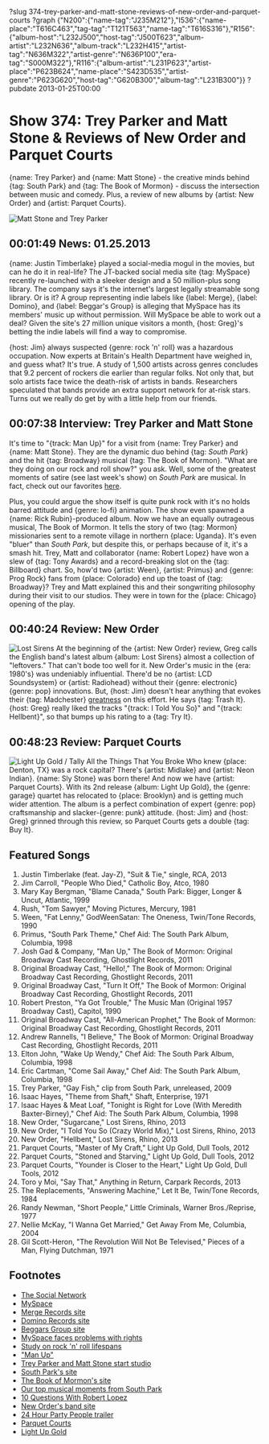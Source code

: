 ?slug 374-trey-parker-and-matt-stone-reviews-of-new-order-and-parquet-courts
?graph {"N200":{"name-tag":"J235M212"},"I536":{"name-place":"T616C463","tag-tag":"T121T563","name-tag":"T616S316"},"R156":{"album-host":"L232J500","host-tag":"J500T623","album-artist":"L232N636","album-track":"L232H415","artist-tag":"N636M322","artist-genre":"N636P100","era-tag":"S000M322"},"R116":{"album-artist":"L231P623","artist-place":"P623B624","name-place":"S423D535","artist-genre":"P623G620","host-tag":"G620B300","album-tag":"L231B300"}}
?pubdate 2013-01-25T00:00

# Show 374: Trey Parker and Matt Stone & Reviews of New Order and Parquet Courts
{name: Trey Parker} and {name: Matt Stone} - the creative minds behind {tag: South Park} and {tag: The Book of Mormon} - discuss the intersection between music and comedy. Plus, a review of new albums by {artist: New Order} and {artist: Parquet Courts}.

![Matt Stone and Trey Parker](http://static.soundopinions.org/images/2013/mattandtrey.jpg)

## 00:01:49 News: 01.25.2013
{name: Justin Timberlake} played a social-media mogul in the movies, but can he do it in real-life? The JT-backed social media site {tag: MySpace} recently re-launched with a sleeker design and a 50 million-plus song library. The company says it's the internet's largest legally streamable song library. Or is it? A group representing indie labels like {label: Merge}, {label: Domino}, and {label: Beggar's Group} is alleging that MySpace has its members' music up without permission. Will MySpace be able to work out a deal? Given the site's 27 million unique visitors a month, {host: Greg}'s betting the indie labels will find a way to compromise.

{host: Jim} always suspected {genre: rock 'n' roll} was a hazardous occupation. Now experts at Britain's Health Department have weighed in, and guess what? It's true. A study of 1,500 artists across genres concludes that 9.2 percent of rockers die earlier than regular folks. Not only that, but solo artists face twice the death-risk of artists in bands. Researchers speculated that bands provide an extra support network for at-risk stars. Turns out we really do get by with a little help from our friends.

## 00:07:38 Interview: Trey Parker and Matt Stone
It's time to "{track: Man Up}" for a visit from {name: Trey Parker} and {name: Matt Stone}. They are the dynamic duo behind {tag: *South Park*} and the hit {tag: Broadway} musical {tag: The Book of Mormon}. "What are they doing on our rock and roll show?" you ask. Well, some of the greatest moments of satire (see last week's show)  on *South Park* are musical. In fact, check out our favorites [here](http://soundopinions.tumblr.com/post/41362994603/top-5-musical-moments-from-south-park).

Plus, you could argue the show itself is quite punk rock with it's no holds barred attitude and {genre: lo-fi} animation. The show even spawned a {name: Rick Rubin}-produced album. Now we have an equally outrageous musical, The Book of Mormon. It tells the story of two {tag: Mormon} missionaries sent to a remote village in northern {place: Uganda}. It's even "bluer" than *South Park*, but despite this, or
 perhaps because of it, it's a smash hit. Trey, Matt and collaborator {name: Robert Lopez} have won a slew of {tag: Tony Awards} and a record-breaking slot on the {tag: Billboard} chart. So, how'd two {artist: Ween}, {artist: Primus} and {genre: Prog Rock} fans from {place: Colorado} end up the toast of {tag: Broadway}? Trey and Matt explained this and their songwriting philosophy during their visit to our studios. They were in town for the {place: Chicago} opening of the play.

## 00:40:24 Review: New Order
![Lost Sirens](https://upload.wikimedia.org/wikipedia/en/9/9a/New_Order_-_Lost_Sirens.png "176722/586305449")
At the beginning of the {artist: New Order} review, Greg calls the English band's latest album {album: Lost Sirens} almost a collection of "leftovers." That can't bode too well for it. New Order's music in the {era: 1980's} was undeniably influential. There'd be no {artist: LCD Soundsystem} or {artist: Radiohead} without their {genre: electronic} {genre: pop} innovations. But, {host: Jim} doesn't hear anything that evokes their {tag: Madchester} [greatness](http://www.youtube.com/watch?v=q2PYyvGFHD8) on this effort. He says {tag: Trash It}. {host: Greg} really liked the tracks "{track: I Told You So}" and "{track: Hellbent}", so that bumps up his rating to a {tag: Try It}.

## 00:48:23 Review: Parquet Courts
![Light Up Gold / Tally All the Things That You Broke](http://is2.mzstatic.com/image/thumb/Music69/v4/25/38/0a/25380a0d-a09a-2c15-0133-82d61878fbd8/source/600x600bb.jpg "570708990/1068649805")
Who knew {place: Denton, TX} was a rock capital? There's {artist: Midlake} and {artist: Neon Indian}. {name: Sly Stone} was born there! And now we have {artist: Parquet Courts}. With its 2nd release {album: Light Up Gold}, the {genre: garage} quartet has relocated to {place: Brooklyn} and is getting much wider attention. The album is a perfect combination of expert {genre: pop} craftsmanship and slacker-{genre: punk} attitude. {host: Jim} and {host: Greg} grinned through this review, so Parquet Courts gets a double {tag: Buy It}.

## Featured Songs
1. Justin Timberlake (feat. Jay-Z), "Suit & Tie," single, RCA, 2013
2. Jim Carroll, "People Who Died," Catholic Boy, Atco, 1980
3. Mary Kay Bergman, "Blame Canada," South Park: Bigger, Longer & Uncut, Atlantic, 1999
4. Rush, "Tom Sawyer," Moving Pictures, Mercury, 1981
5. Ween, "Fat Lenny," GodWeenSatan: The Oneness, Twin/Tone Records, 1990
6. Primus, "South Park Theme," Chef Aid: The South Park Album, Columbia, 1998
7. Josh Gad & Company, "Man Up," The Book of Mormon: Original Broadway Cast Recording, Ghostlight Records, 2011
8. Original Broadway Cast, "Hello!," The Book of Mormon: Original Broadway Cast Recording, Ghostlight Records, 2011
9. Original Broadway Cast, "Turn It Off," The Book of Mormon: Original Broadway Cast Recording, Ghostlight Records, 2011
10. Robert Preston, "Ya Got Trouble," The Music Man (Original 1957 Broadway Cast), Capitol, 1990
11. Original Broadway Cast, "All-American Prophet," The Book of Mormon: Original Broadway Cast Recording, Ghostlight Records, 2011
12. Andrew Rannells, "I Believe," The Book of Mormon: Original Broadway Cast Recording, Ghostlight Records, 2011
13. Elton John, "Wake Up Wendy," Chef Aid: The South Park Album, Columbia, 1998
14. Eric Cartman, "Come Sail Away," Chef Aid: The South Park Album, Columbia, 1998
15. Trey Parker, "Gay Fish," clip from South Park, unreleased, 2009
16. Isaac Hayes, "Theme from Shaft," Shaft, Enterprise, 1971
17. Isaac Hayes & Meat Loaf, "Tonight is Right for Love (With Meredith Baxter-Birney)," Chef Aid: The South Park Album, Columbia, 1998
18. New Order, "Sugarcane," Lost Sirens, Rhino, 2013
19. New Order, "I Told You So (Crazy World Mix)," Lost Sirens, Rhino, 2013
20. New Order, "Hellbent," Lost Sirens, Rhino, 2013
21. Parquet Courts, "Master of My Craft," Light Up Gold, Dull Tools, 2012
22. Parquet Courts, "Stoned and Starving," Light Up Gold, Dull Tools, 2012
23. Parquet Courts, "Younder is Closer to the Heart," Light Up Gold, Dull Tools, 2012
24. Toro y Moi, "Say That," Anything in Return, Carpark Records, 2013
25. The Replacements, "Answering Machine," Let It Be, Twin/Tone Records, 1984
26. Randy Newman, "Short People," Little Criminals, Warner Bros./Reprise, 1977
27. Nellie McKay, "I Wanna Get Married," Get Away From Me, Columbia, 2004
28. Gil Scott-Heron, "The Revolution Will Not Be Televised," Pieces of a Man, Flying Dutchman, 1971

## Footnotes
- [The Social Network](http://www.youtube.com/watch?v=NiIpIrJM9bM)
- [MySpace](https://new.myspace.com/)
- [Merge Records site](http://www.mergerecords.com/)
- [Domino Records site](http://www.dominorecordco.us/)
- [Beggars Group site](http://www.beggars.com/)
- [MySpace faces problems with rights](http://www.nytimes.com/2013/01/21/business/media/myspace-is-accused-of-using-music-without-permission.html?_r=1&)
- [Study on rock 'n' roll lifespans](http://bigstory.ap.org/article/study-solo-stars-higher-death-risk-bands)
- ["Man Up"](http://www.youtube.com/watch?v=GUN9TtcKI74)
- [Trey Parker and Matt Stone start studio](http://www.nytimes.com/2013/01/14/business/media/south-park-creators-to-start-company-important-studios.html?ref=mattstone&_r=0)
- [South Park's site](http://www.southparkstudios.com/)
- [The Book of Mormon's site](http://www.bookofmormonbroadway.com/)
- [Our top musical moments from South Park](http://soundopinions.tumblr.com/post/41362994603/top-5-musical-moments-from-south-park)
- [10 Questions With Robert Lopez](http://www.time.com/time/magazine/article/0,9171,2083157,00.html)
- [New Order's band site](http://www.neworderonline.com/)
- [24 Hour Party People trailer](http://www.youtube.com/watch?v=q2PYyvGFHD8)
- [Parquet Courts](https://parquetcourts.wordpress.com/)
- [Light Up Gold](http://dulltools.bandcamp.com/album/light-up-gold)
